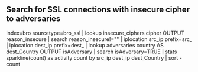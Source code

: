 ## Search for  SSL connections with insecure cipher to adversaries 
index=bro sourcetype=bro_ssl | lookup insecure_ciphers cipher OUTPUT reason_insecure | search reason_insecure!="" 
| iplocation src_ip prefix=src_ | iplocation dest_ip prefix=dest_ | lookup adversaries country AS dest_Country OUTPUT isAdversary 
| search isAdversary=TRUE | stats sparkline(count) as activity count by src_ip dest_ip dest_Country | sort - count
